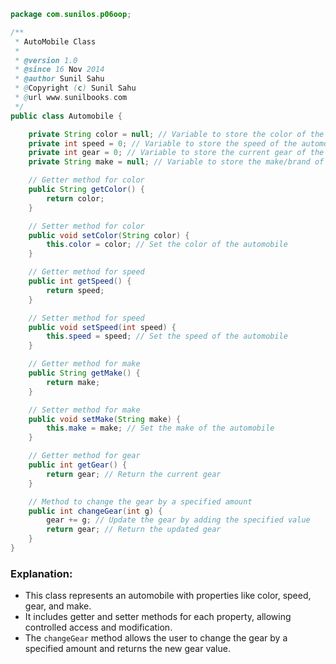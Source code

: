 ```java
package com.sunilos.p06oop;

/**
 * AutoMobile Class
 * 
 * @version 1.0
 * @since 16 Nov 2014
 * @author Sunil Sahu
 * @Copyright (c) Sunil Sahu
 * @url www.sunilbooks.com
 */
public class Automobile {

	private String color = null; // Variable to store the color of the automobile
	private int speed = 0; // Variable to store the speed of the automobile
	private int gear = 0; // Variable to store the current gear of the automobile
	private String make = null; // Variable to store the make/brand of the automobile

	// Getter method for color
	public String getColor() {
		return color;
	}

	// Setter method for color
	public void setColor(String color) {
		this.color = color; // Set the color of the automobile
	}

	// Getter method for speed
	public int getSpeed() {
		return speed;
	}

	// Setter method for speed
	public void setSpeed(int speed) {
		this.speed = speed; // Set the speed of the automobile
	}

	// Getter method for make
	public String getMake() {
		return make;
	}

	// Setter method for make
	public void setMake(String make) {
		this.make = make; // Set the make of the automobile
	}

	// Getter method for gear
	public int getGear() {
		return gear; // Return the current gear
	}

	// Method to change the gear by a specified amount
	public int changeGear(int g) {
		gear += g; // Update the gear by adding the specified value
		return gear; // Return the updated gear
	}
}
```

### Explanation:
- This class represents an automobile with properties like color, speed, gear, and make.
- It includes getter and setter methods for each property, allowing controlled access and modification.
- The `changeGear` method allows the user to change the gear by a specified amount and returns the new gear value.
